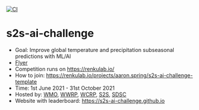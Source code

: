 [![CI](https://github.com/s2s-ai-challenge/s2s-ai-challenge.github.io/actions/workflows/get_leaderboard.yml/badge.svg)](https://github.com/s2s-ai-challenge/s2s-ai-challenge.github.io/actions/workflows/get_leaderboard.yml)

# s2s-ai-challenge

- Goal: Improve global temperature and precipitation subseasonal predictions with ML/AI
- [Flyer](https://todo)
- Competition runs on https://renkulab.io/
- How to join: https://renkulab.io/projects/aaron.spring/s2s-ai-challenge-template
- Time: 1st June 2021 - 31st October 2021
- Hosted by: [WMO](https://public.wmo.int/en), [WWRP](https://community.wmo.int/activity-areas/wwrp), [WCRP](https://www.wcrp-climate.org/), [S2S](http://s2sprediction.net/), [SDSC](https://datascience.ch/renku/)
- Website with leaderboard: https://s2s-ai-challenge.github.io
